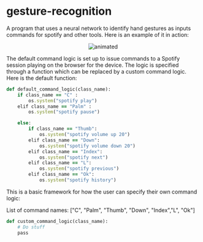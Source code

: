 # gesture-recognition
A program that uses a neural network to identify hand gestures as inputs commands for spotify and other tools. 
Here is an example of it in action:
<p align="center">
  <img src="demo.gif" alt="animated" />
</p>

The default command logic is set up to issue commands to a Spotify session playing on the browser for the device.
The logic is specified through a function which can be replaced by a custom command logic. Here is the default function:

```ruby
def default_command_logic(class_name):
    if class_name == "C" :
        os.system("spotify play")
    elif class_name == "Palm" :
        os.system("spotify pause")

    else:
        if class_name == "Thumb":
            os.system("spotify volume up 20")
        elif class_name == "Down":
            os.system("spotify volume down 20")
        elif class_name == "Index":
            os.system("spotify next")
        elif class_name == "L":
            os.system("spotify previous")
        elif class_name == "Ok":
            os.system("spotify history")
```

This is a basic framework for how the user can specify their own command logic:

List of command names: ["C", "Palm", "Thumb", "Down", "Index","L", "Ok"]

```ruby
def custom_command_logic(class_name):
    # Do stuff
    pass

```

